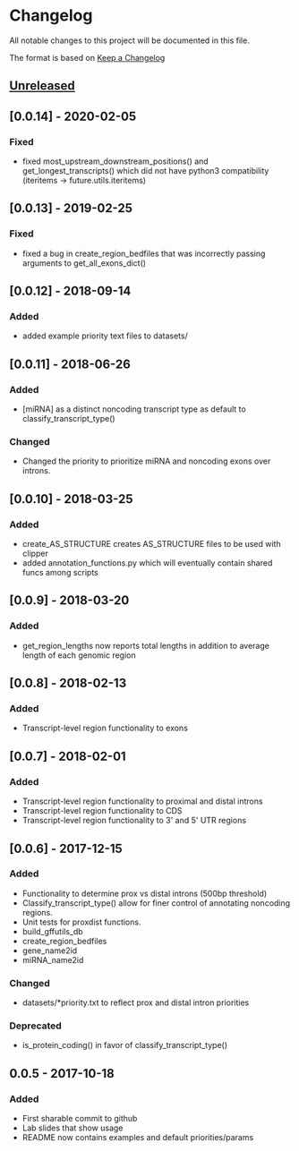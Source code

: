 # Changelog
All notable changes to this project will be documented in this file.

The format is based on [Keep a Changelog](http://keepachangelog.com/en/1.0.0/)

## [Unreleased]

## [0.0.14] - 2020-02-05
### Fixed
- fixed most_upstream_downstream_positions() and get_longest_transcripts() which did not have python3 compatibility (iteritems -> future.utils.iteritems)

## [0.0.13] - 2019-02-25
### Fixed
- fixed a bug in create_region_bedfiles that was incorrectly passing arguments to get_all_exons_dict()

## [0.0.12] - 2018-09-14
### Added
- added example priority text files to datasets/

## [0.0.11] - 2018-06-26
### Added
- [miRNA] as a distinct noncoding transcript type as default to classify_transcript_type()

### Changed
- Changed the priority to prioritize miRNA and noncoding exons over introns.

## [0.0.10] - 2018-03-25
### Added
- create_AS_STRUCTURE creates AS_STRUCTURE files to be used with clipper
- added annotation_functions.py which will eventually contain shared funcs among scripts

## [0.0.9] - 2018-03-20
### Added
- get_region_lengths now reports total lengths in addition to average length of each genomic region

## [0.0.8] - 2018-02-13
### Added
- Transcript-level region functionality to exons

## [0.0.7] - 2018-02-01
### Added
- Transcript-level region functionality to proximal and distal introns
- Transcript-level region functionality to CDS
- Transcript-level region functionality to 3' and 5' UTR regions

## [0.0.6] - 2017-12-15
### Added
- Functionality to determine prox vs distal introns (500bp threshold)
- Classify_transcript_type() allow for finer control of annotating noncoding regions.
- Unit tests for proxdist functions.
- build_gffutils_db
- create_region_bedfiles
- gene_name2id
- miRNA_name2id

### Changed
- datasets/*priority.txt to reflect prox and distal intron priorities

### Deprecated
- is_protein_coding() in favor of classify_transcript_type()

## 0.0.5 - 2017-10-18
### Added
- First sharable commit to github
- Lab slides that show usage
- README now contains examples and default priorities/params

[Unreleased]: https://github.com/byee4/annotator...HEAD

